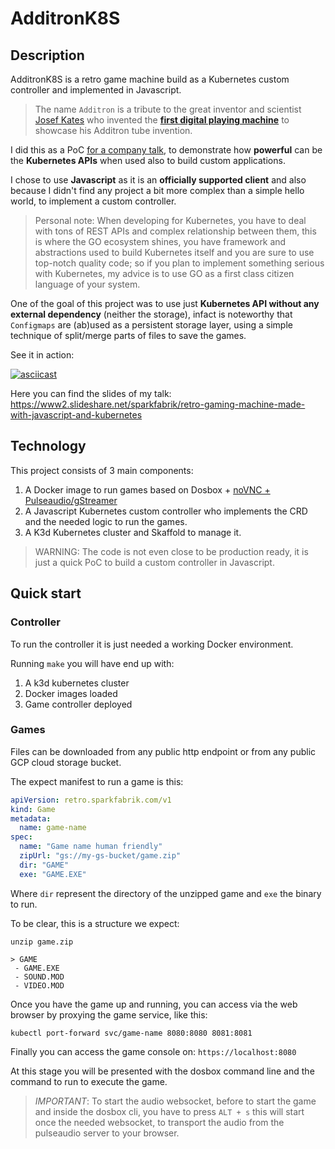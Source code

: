 # AdditronK8S

## Description

AdditronK8S is a retro game machine build as a Kubernetes custom controller and
implemented in Javascript.

> The name `Additron` is a tribute to the great inventor and scientist [Josef Kates](https://en.wikipedia.org/wiki/Josef_Kates) who invented the [**first digital playing machine**](https://en.wikipedia.org/wiki/Bertie_the_Brain) to showcase his Additron tube invention.

I did this as a PoC [for a company talk](https://www.slideshare.net/sparkfabrik/retro-gaming-machine-made-with-javascript-and-kubernetes-240553959), to demonstrate how **powerful** can be the
**Kubernetes APIs** when used also to build custom applications.

I chose to use **Javascript** as it is an **officially supported client**
and also because I didn't find any project a bit more complex than a simple hello world, to implement a custom controller.

> Personal note: When developing for Kubernetes, you have to deal with tons of REST APIs and complex relationship between them, this is where the GO
ecosystem shines, you have framework and abstractions used to build Kubernetes
itself and you are sure to use top-notch quality code; so if you plan
to implement something serious with Kubernetes, my advice is to use GO as
a first class citizen language of your system.

One of the goal of this project was to use just **Kubernetes API without any external dependency** (neither the storage),
infact is noteworthy that `Configmaps` are (ab)used as a persistent storage layer, using a simple technique
of split/merge parts of files to save the games.

See it in action:

[![asciicast](https://asciinema.org/a/yuUCC0i5BizfRPYoSBcGAP4Sc.svg)](https://asciinema.org/a/yuUCC0i5BizfRPYoSBcGAP4Sc)

Here you can find the slides of my talk: https://www2.slideshare.net/sparkfabrik/retro-gaming-machine-made-with-javascript-and-kubernetes

## Technology

This project consists of 3 main components:

1. A Docker image to run games based on Dosbox + [noVNC + Pulseaudio/gStreamer](https://github.com/novnc/noVNC/issues/302)
2. A Javascript Kubernetes custom controller who implements the CRD and the needed logic to run the games.
3. A K3d Kubernetes cluster and Skaffold to manage it.

> WARNING: The code is not even close to be production ready, it is just a quick PoC to build a custom controller in Javascript.

## Quick start

### Controller

To run the controller it is just needed a working Docker environment.

Running `make` you will have end up with:

1. A k3d kubernetes cluster
2. Docker images loaded
3. Game controller deployed

### Games

Files can be downloaded from any public http endpoint or from any public GCP cloud storage bucket.

The expect manifest to run a game is this:

```yaml
apiVersion: retro.sparkfabrik.com/v1
kind: Game
metadata:
  name: game-name
spec:
  name: "Game name human friendly"
  zipUrl: "gs://my-gs-bucket/game.zip"
  dir: "GAME"
  exe: "GAME.EXE"
```

Where `dir` represent the directory of the unzipped game and `exe` the binary to run.

To be clear, this is a structure we expect:

```
unzip game.zip

> GAME
 - GAME.EXE
 - SOUND.MOD
 - VIDEO.MOD
```

Once you have the game up and running, you can access via the web browser by proxying
the game service, like this:

```
kubectl port-forward svc/game-name 8080:8080 8081:8081
```

Finally you can access the game console on: `https://localhost:8080`

At this stage you will be presented with the dosbox command line and
the command to run to execute the game.

> *IMPORTANT*: To start the audio websocket, before to start the game and inside the
> dosbox cli, you have to press `ALT + s` this will start once the needed websocket,
> to transport the audio from the pulseaudio server to your browser.

